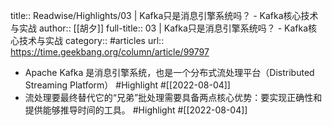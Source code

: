 title:: Readwise/Highlights/03 | Kafka只是消息引擎系统吗？ - Kafka核心技术与实战
author:: [[胡夕]]
full-title:: 03 | Kafka只是消息引擎系统吗？ - Kafka核心技术与实战
category:: #articles
url:: https://time.geekbang.org/column/article/99797

- Apache Kafka 是消息引擎系统，也是一个分布式流处理平台（Distributed Streaming Platform） #Highlight #[[2022-08-04]]
- 流处理要最终替代它的“兄弟”批处理需要具备两点核心优势：要实现正确性和提供能够推导时间的工具。 #Highlight #[[2022-08-04]]